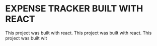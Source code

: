 # EXPENSE TRACKER BUILT WITH REACT

This project was built with react.
This project was built with react.
This project was built wit



